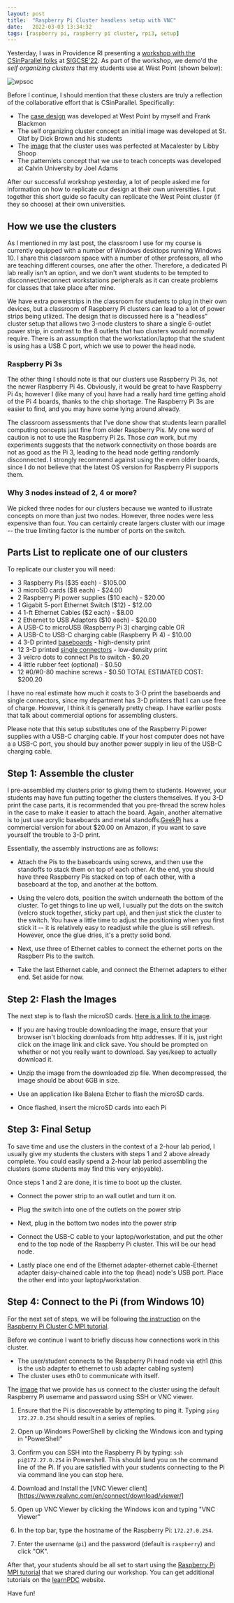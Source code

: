 ```yaml
---
layout: post
title:  "Raspberry Pi Cluster headless setup with VNC"
date:   2022-03-03 13:34:32
tags: [raspberry pi, raspberry pi cluster, rpi3, setup]
---
```


Yesterday, I was in Providence RI presenting a [workshop with the CSinParallel 
folks][workshop] at [SIGCSE'22][sigcse]. As part of the workshop, we demo'd the 
*self organizing clusters* that my students use at West Point (shown below):

![wpsoc](https://www.learnpdc.org/archive/WP-cluster.jpg  "West Point Self Organizing Cluster")

Before I continue, I should mention that these clusters are truly a reflection 
of the collaborative effort that is CSinParallel. Specifically:

* The [case design][thingi] was developed at West Point by myself and Frank Blackmon
* The self organizing cluster concept an initial image was developed at St. Olaf by Dick Brown and his students
* The [image][socimage] that the cluster uses was perfected at Macalester by Libby Shoop
* The patternlets concept that we use to teach concepts was developed at Calvin University by Joel Adams

After our successful workshop yesterday, a lot of people asked me for 
information on how to replicate our design at their own universities. I put 
together this short guide so faculty can replicate the West Point cluster 
(if they so choose) at their own universities.

## How we use the clusters
As I mentioned in my last post, the classroom I use for my course is currently 
equipped with a number of Windows desktops running Windows 10. I share this 
classroom space with a number of other professors, all who are teaching 
different courses, one after the other. Therefore, a dedicated Pi lab really 
isn't an option, and we don't want students to be tempted to 
disconnect/reconnect workstations peripherals as it can create problems for 
classes that take place after mine. 

We have extra powerstrips in the classroom for students to plug in their own 
devices, but a classroom of Raspberry Pi clusters can lead to a lot of power 
strips being utlized. The design that is discussed here is a "headless" cluster 
setup that allows two 3-node clusters to share a single 6-outlet power strip, 
in contrast to the 8 outlets that two clusters would normally require. There is 
an assumption that the workstation/laptop that the student is using has a 
USB C port, which we use to power the head node. 

### Raspberry Pi 3s
The other thing I should note is that our clusters use 
Raspberry Pi 3s, not the newer Raspberry Pi 4s. Obviously, it would be 
great to have Raspberry Pi 4s; however I (like many of you) have
had a really hard time getting ahold of the Pi 4 boards, thanks to the chip 
shortage. The Raspberry Pi 3s are easier to find, and you may have some 
lying around already. 

The classroom assessments that I've done show that students learn parallel 
computing concepts just fine from older Raspberry Pis. My one word of 
caution is not to use the Raspberry Pi 2s. Those *can* work, but 
my experiments suggests that the network connectivity on those boards are 
not as good as the Pi 3, leading to the head node getting randomly 
disconnected. I strongly recommend against using the even older boards, 
since I do not believe that the latest OS version for Raspberry Pi supports 
them. 


### Why 3 nodes instead of 2, 4 or more?

We picked three nodes for our clusters because we wanted to illustrate concepts 
on more than just two nodes. However, three nodes were less expensive than 
four. You can certainly create largers cluster with our image  -- the 
true limiting factor is the number of ports on the switch.

## Parts List to replicate one of our clusters
To replicate our cluster you will need:
* 3 Raspberry Pis ($35 each) - $105.00
* 3 microSD cards ($8 each) - $24.00
* 2 Raspberry Pi power supplies ($10 each) - $20.00
* 1 Gigabit 5-port Ethernet Switch ($12) - $12.00
* 4 1-ft Ethernet Cables ($2 each)  - $8.00
* 2 Ethernet to USB Adaptors ($10 each) - $20.00 
* A USB-C to microUSB (Raspberry Pi 3) charging cable OR
* A USB-C to USB-C charging cable (Raspberry Pi 4) - $10.00
* 4 3-D printed [baseboards][thingi] - high-density print
* 12 3-D printed [single connectors][thingi] - low-density print
* 3 velcro dots to connect Pis to switch - $0.20
* 4 little rubber feet (optional) - $0.50
* 12 #0/#0-80 machine screws - $0.50
TOTAL ESTIMATED COST: $200.20

I have no real estimate how much it costs to 3-D print the baseboards and 
single connectors, since my department has 3-D printers that I can use 
free of charge. However, I think it is generally pretty cheap. I have 
earlier posts that talk about commercial options for assembling clusters. 

Please note that this setup substitutes one of the Raspberry Pi power supplies 
with a USB-C charging cable. If your host computer does not have a a USB-C 
port, you should buy another power supply in lieu of the USB-C charging cable. 

## Step 1: Assemble the cluster

I pre-assembled my clusters prior to giving them to students. However, your 
students may have fun putting together the clusters themselves. If you 3-D 
print the case parts, it is recommended that you pre-thread the screw holes 
in the case to make it easier to attach the board. Again, another alternative 
is to just use acrylic baseboards and metal standoffs.[GeekPi][geekpi] has a 
commercial version for about $20.00 on Amazon, if you want to save yourself 
the trouble to 3-D print.

Essentially, the assembly instructions are as follows:
* Attach the Pis to the baseboards using screws, and then use the standoffs 
  to stack them on top of each other. At the end, you should have three
  Raspberry Pis stacked on top of each other, with a baseboard at the top, 
  and another at the bottom.
 
* Using the velcro dots, position the switch underneath the bottom of the 
  cluster. To get things to line up well, I usually put the dots on the 
  switch (velcro stuck together, sticky part up), and then just stick the 
  cluster to the switch. You have a little time to adjust the positioning 
  when you first stick it -- it is relatively easy to readjust while the 
  glue is still refresh. However, once the glue dries, it's a pretty 
  solid bond. 

* Next, use three of Ethernet cables to connect the ethernet ports on the 
  Raspberr Pis to the switch. 

* Take the last Ethernet cable, and connect the Ethernet adapters to either 
  end. Set aside for now.

## Step 2: Flash the Images
The next step is to flash the microSD cards. [Here is a link to the image][socimage].

* If you are having trouble downloading the image, ensure that your browser 
  isn't blocking downloads from http addresses. If it is, just right click on 
  the image link and click save. You should be prompted on whether or not 
  you really want to download. Say yes/keep to actually download it.

* Unzip the image from the downloaded zip file. When decompressed, the 
  image should be about 6GB in size.

* Use an application like Balena Etcher to flash the microSD cards.

* Once flashed, insert the microSD cards into each Pi

## Step 3: Final Setup
To save time and use the clusters in the context of a 2-hour lab period, I 
usually give my students the clusters with steps 1 and 2 above already complete. 
You could easily spend a 2-hour lab period assembling the clusters (some 
students may find this very enjoyable). 

Once steps 1 and 2 are done, it is time to boot up the cluster.

* Connect the power strip to an wall outlet and turn it on.

* Plug the switch into one of the outlets on the power strip

* Next, plug in the bottom two nodes into the power strip

* Connect the USB-C cable to your laptop/workstation, and put the other end 
  to the top node of the Raspberry Pi cluster. This will be our head node.

* Lastly place one end of the Ethernet adapter-ethernet cable-Ethernet 
  adapter daisy-chained cable into the top (head) node's USB port. Place 
  the other end into your laptop/workstation. 


## Step 4: Connect to the Pi (from Windows 10)
For the next set of steps, we will be following [the instruction][tut] on 
the [Raspberry Pi Cluster C MPI tutorial][tut]. 

Before we continue I want to briefly discuss how connections work in this 
cluster.

* The user/student connects to the Raspberry Pi head node via eth1 
  (this is the usb adapter to ethernet to usb adapter cabling system)
* The cluster uses eth0 to communicate with itself. 

The [image][socimage] that we provide has us connect to the cluster using 
the default Raspberry Pi username and password using SSH or VNC viewer. 

1. Ensure that the Pi is discoverable by attempting to ping it. Typing
   `ping 172.27.0.254` should result in a series of replies. 

2. Open up Windows PowerShell by clicking the Windows icon and typing in "PowerShell"

3. Confirm you can SSH into the Raspberry Pi by typing:
   `ssh pi@172.27.0.254` in Powershell. This should land you on the 
   command line of the Pi. If you are satisfied with your students 
   connecting to the Pi via command line you can stop here.

4. Download and Install the [VNC Viewer client][https://www.realvnc.com/en/connect/download/viewer/]
  
5. Open up VNC Viewer by clicking the Windows icon and typing "VNC Viewer"

6. In the top bar, type the hostname of the Raspberry Pi: `172.27.0.254`. 

7. Enter the username (`pi`) and the password (default is `raspberry`) 
   and click "OK". 


After that, your students should be all set to start using the [Raspberry Pi 
MPI tutorial][tut] that we shared during our workshop. You can get 
additional tutorials on the [learnPDC][learnpdc] website.

Have fun!

[sigcse]: https://sigcse2022.sigcse.org/
[workshop]: https://csinparallel.org/csinparallel/workshops/SIGCSE22_rpi_omp_workshop.html
[socimage]: http://selkie.macalester.edu/rpi_images/shrunk_csip_mpi_010622.img.zip
[thingi]: https://www.thingiverse.com/thing:892959
[geekpi]: https://www.amazon.com/GeeekPi-Cluster-Raspberry-Heatsink-Stackable/dp/B07MW24S61?ref_=ast_sto_dp&th=1
[tut]: https://www.learnpdc.org/RaspberryPi-mpi/index.html
[learnpdc]: https://www.learnpdc.org/
